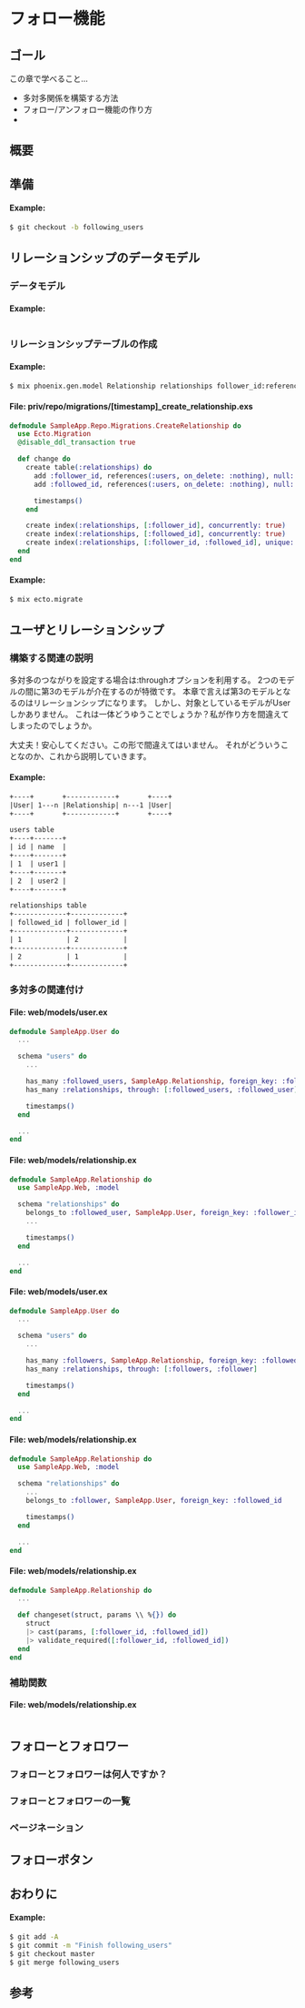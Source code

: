 # フォロー機能

## ゴール

この章で学べること...

- 多対多関係を構築する方法
- フォロー/アンフォロー機能の作り方
-

## 概要

## 準備

#### Example:

```cmd
$ git checkout -b following_users
```

## リレーションシップのデータモデル

### データモデル

#### Example:

```txt

```

### リレーションシップテーブルの作成

#### Example:

```cmd
$ mix phoenix.gen.model Relationship relationships follower_id:references:users followed_id:references:users
```

#### File: priv/repo/migrations/[timestamp]_create_relationship.exs

```elixir
defmodule SampleApp.Repo.Migrations.CreateRelationship do
  use Ecto.Migration
  @disable_ddl_transaction true

  def change do
    create table(:relationships) do
      add :follower_id, references(:users, on_delete: :nothing), null: false
      add :followed_id, references(:users, on_delete: :nothing), null: false

      timestamps()
    end

    create index(:relationships, [:follower_id], concurrently: true)
    create index(:relationships, [:followed_id], concurrently: true)
    create index(:relationships, [:follower_id, :followed_id], unique: true, concurrently: true)
  end
end
```

#### Example:

```cmd
$ mix ecto.migrate
```

## ユーザとリレーションシップ

### 構築する関連の説明

多対多のつながりを設定する場合は:throughオプションを利用する。
2つのモデルの間に第3のモデルが介在するのが特徴です。
本章で言えば第3のモデルとなるのはリレーションシップになります。
しかし、対象としているモデルがUserしかありません。
これは一体どうゆうことでしょうか？私が作り方を間違えてしまったのでしょうか。

大丈夫！安心してください。この形で間違えてはいません。
それがどういうことなのか、これから説明していきます。

#### Example:

```txt
+----+       +------------+       +----+
|User| 1---n |Relationship| n---1 |User|
+----+       +------------+       +----+
```

```txt
users table
+----+-------+
| id | name  |
+----+-------+
| 1  | user1 |
+----+-------+
| 2  | user2 |
+----+-------+

relationships table
+-------------+-------------+
| followed_id | follower_id |
+-------------+-------------+
| 1           | 2           |
+-------------+-------------+
| 2           | 1           |
+-------------+-------------+
```

### 多対多の関連付け

#### File: web/models/user.ex

```elixir
defmodule SampleApp.User do
  ...

  schema "users" do
    ...

    has_many :followed_users, SampleApp.Relationship, foreign_key: :follower_id
    has_many :relationships, through: [:followed_users, :followed_user]

    timestamps()
  end

  ...
end
```

#### File: web/models/relationship.ex

```elixir
defmodule SampleApp.Relationship do
  use SampleApp.Web, :model

  schema "relationships" do
    belongs_to :followed_user, SampleApp.User, foreign_key: :follower_id
    ...

    timestamps()
  end

  ...
end
```

#### File: web/models/user.ex

```elixir
defmodule SampleApp.User do
  ...

  schema "users" do
    ...

    has_many :followers, SampleApp.Relationship, foreign_key: :followed_id
    has_many :relationships, through: [:followers, :follower]

    timestamps()
  end

  ...
end
```

#### File: web/models/relationship.ex

```elixir
defmodule SampleApp.Relationship do
  use SampleApp.Web, :model

  schema "relationships" do
    ...
    belongs_to :follower, SampleApp.User, foreign_key: :followed_id

    timestamps()
  end

  ...
end
```

#### File: web/models/relationship.ex

```elixir
defmodule SampleApp.Relationship do
  ...

  def changeset(struct, params \\ %{}) do
    struct
    |> cast(params, [:follower_id, :followed_id])
    |> validate_required([:follower_id, :followed_id])
  end
end
```

### 補助関数

#### File: web/models/relationship.ex

```elixir

```

## フォローとフォロワー

### フォローとフォロワーは何人ですか？

### フォローとフォロワーの一覧

### ページネーション

## フォローボタン

## おわりに

#### Example:

```cmd
$ git add -A
$ git commit -m "Finish following_users"
$ git checkout master
$ git merge following_users
```

## 参考



